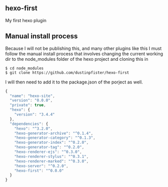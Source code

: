 ## hexo-first

My first hexo plugin

## Manual install process

Because I will not be publishing this, and many other plugins like this I must follow the manual install process that involves changing the current working dir to the node_modules folder of the hexo project and cloning this in

```
$ cd node_modules
$ git clone https://github.com/dustinpfister/hexo-first
```
I will then need to add it to the package.json of the porject as well.

```js
{
  "name": "hexo-site",
  "version": "0.0.0",
  "private": true,
  "hexo": {
    "version": "3.4.4"
  },
  "dependencies": {
    "hexo": "^3.2.0",
    "hexo-generator-archive": "^0.1.4",
    "hexo-generator-category": "^0.1.3",
    "hexo-generator-index": "^0.2.0",
    "hexo-generator-tag": "^0.2.0",
    "hexo-renderer-ejs": "^0.3.0",
    "hexo-renderer-stylus": "^0.3.1",
    "hexo-renderer-marked": "^0.3.0",
    "hexo-server": "^0.2.0",
    "hexo-first": "^0.0.0"
  }
}
```